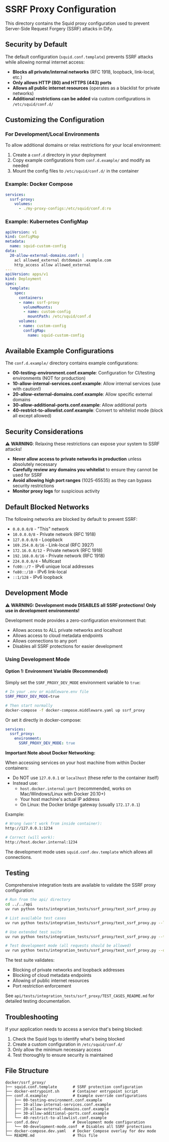 # SSRF Proxy Configuration

This directory contains the Squid proxy configuration used to prevent Server-Side Request Forgery (SSRF) attacks in Dify.

## Security by Default

The default configuration (`squid.conf.template`) prevents SSRF attacks while allowing normal internet access:

- **Blocks all private/internal networks** (RFC 1918, loopback, link-local, etc.)
- **Only allows HTTP (80) and HTTPS (443) ports**
- **Allows all public internet resources** (operates as a blacklist for private networks)
- **Additional restrictions can be added** via custom configurations in `/etc/squid/conf.d/`

## Customizing the Configuration

### For Development/Local Environments

To allow additional domains or relax restrictions for your local environment:

1. Create a `conf.d` directory in your deployment
1. Copy example configurations from `conf.d.example/` and modify as needed
1. Mount the config files to `/etc/squid/conf.d/` in the container

### Example: Docker Compose

```yaml
services:
  ssrf-proxy:
    volumes:
      - ./my-proxy-configs:/etc/squid/conf.d:ro
```

### Example: Kubernetes ConfigMap

```yaml
apiVersion: v1
kind: ConfigMap
metadata:
  name: squid-custom-config
data:
  20-allow-external-domains.conf: |
    acl allowed_external dstdomain .example.com
    http_access allow allowed_external
---
apiVersion: apps/v1
kind: Deployment
spec:
  template:
    spec:
      containers:
      - name: ssrf-proxy
        volumeMounts:
        - name: custom-config
          mountPath: /etc/squid/conf.d
      volumes:
      - name: custom-config
        configMap:
          name: squid-custom-config
```

## Available Example Configurations

The `conf.d.example/` directory contains example configurations:

- **00-testing-environment.conf.example**: Configuration for CI/testing environments (NOT for production)
- **10-allow-internal-services.conf.example**: Allow internal services (use with caution!)
- **20-allow-external-domains.conf.example**: Allow specific external domains
- **30-allow-additional-ports.conf.example**: Allow additional ports
- **40-restrict-to-allowlist.conf.example**: Convert to whitelist mode (block all except allowed)

## Security Considerations

⚠️ **WARNING**: Relaxing these restrictions can expose your system to SSRF attacks!

- **Never allow access to private networks in production** unless absolutely necessary
- **Carefully review any domains you whitelist** to ensure they cannot be used for SSRF
- **Avoid allowing high port ranges** (1025-65535) as they can bypass security restrictions
- **Monitor proxy logs** for suspicious activity

## Default Blocked Networks

The following networks are blocked by default to prevent SSRF:

- `0.0.0.0/8` - "This" network
- `10.0.0.0/8` - Private network (RFC 1918)
- `127.0.0.0/8` - Loopback
- `169.254.0.0/16` - Link-local (RFC 3927)
- `172.16.0.0/12` - Private network (RFC 1918)
- `192.168.0.0/16` - Private network (RFC 1918)
- `224.0.0.0/4` - Multicast
- `fc00::/7` - IPv6 unique local addresses
- `fe80::/10` - IPv6 link-local
- `::1/128` - IPv6 loopback

## Development Mode

⚠️ **WARNING: Development mode DISABLES all SSRF protections! Only use in development environments!**

Development mode provides a zero-configuration environment that:

- Allows access to ALL private networks and localhost
- Allows access to cloud metadata endpoints
- Allows connections to any port
- Disables all SSRF protections for easier development

### Using Development Mode

#### Option 1: Environment Variable (Recommended)

Simply set the `SSRF_PROXY_DEV_MODE` environment variable to `true`:

```bash
# In your .env or middleware.env file
SSRF_PROXY_DEV_MODE=true

# Then start normally
docker-compose -f docker-compose.middleware.yaml up ssrf_proxy
```

Or set it directly in docker-compose:

```yaml
services:
  ssrf_proxy:
    environment:
      SSRF_PROXY_DEV_MODE: true
```

**Important Note about Docker Networking:**

When accessing services on your host machine from within Docker containers:
- Do NOT use `127.0.0.1` or `localhost` (these refer to the container itself)
- Instead use:
  - `host.docker.internal:port` (recommended, works on Mac/Windows/Linux with Docker 20.10+)
  - Your host machine's actual IP address
  - On Linux: the Docker bridge gateway (usually `172.17.0.1`)

Example:
```bash
# Wrong (won't work from inside container):
http://127.0.0.1:1234

# Correct (will work):
http://host.docker.internal:1234
```

The development mode uses `squid.conf.dev.template` which allows all connections.

## Testing

Comprehensive integration tests are available to validate the SSRF proxy configuration:

```bash
# Run from the api/ directory
cd ../../api
uv run python tests/integration_tests/ssrf_proxy/test_ssrf_proxy.py

# List available test cases
uv run python tests/integration_tests/ssrf_proxy/test_ssrf_proxy.py --list-tests

# Use extended test suite
uv run python tests/integration_tests/ssrf_proxy/test_ssrf_proxy.py --test-file test_cases_extended.yaml

# Test development mode (all requests should be allowed)
uv run python tests/integration_tests/ssrf_proxy/test_ssrf_proxy.py --dev-mode
```

The test suite validates:

- Blocking of private networks and loopback addresses
- Blocking of cloud metadata endpoints
- Allowing of public internet resources
- Port restriction enforcement

See `api/tests/integration_tests/ssrf_proxy/TEST_CASES_README.md` for detailed testing documentation.

## Troubleshooting

If your application needs to access a service that's being blocked:

1. Check the Squid logs to identify what's being blocked
1. Create a custom configuration in `/etc/squid/conf.d/`
1. Only allow the minimum necessary access
1. Test thoroughly to ensure security is maintained

## File Structure

```
docker/ssrf_proxy/
├── squid.conf.template       # SSRF protection configuration  
├── docker-entrypoint.sh      # Container entrypoint script
├── conf.d.example/           # Example override configurations
│   ├── 00-testing-environment.conf.example
│   ├── 10-allow-internal-services.conf.example
│   ├── 20-allow-external-domains.conf.example
│   ├── 30-allow-additional-ports.conf.example
│   └── 40-restrict-to-allowlist.conf.example
├── conf.d.dev/               # Development mode configuration
│   └── 00-development-mode.conf  # Disables all SSRF protections
├── docker-compose.dev.yaml   # Docker Compose overlay for dev mode
└── README.md                 # This file
```
